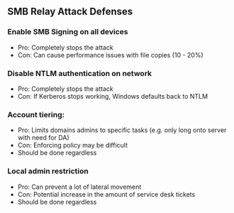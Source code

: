 ## SMB Relay Attack Defenses 

### Enable SMB Signing on all devices
- Pro: Completely stops the attack
- Con: Can cause performance issues with file copies (10 - 20%)

### Disable NTLM authentication on network
- Pro: Completely stops the attack
- Con: If Kerberos stops working, Windows defaults back to NTLM

### Account tiering:
- Pro: Limits domains admins to specific tasks (e.g. only long onto server with need for DA)
- Con: Enforcing policy may be difficult
- Should be done regardless

### Local admin restriction
- Pro: Can prevent a lot of lateral movement
- Con: Potential increase in the amount of service desk tickets
- Should be done regardless
  
